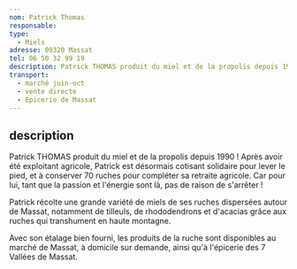 ```yaml
---
nom: Patrick Thomas
responsable:
type:
  - Miels
adresse: 09320 Massat
tel: 06 50 32 99 19
description: Patrick THOMAS produit du miel et de la propolis depuis 1990 ! 
transport:
  - marché juin-oct
  - vente directe
  - Epicerie de Massat
---
```


## description


Patrick THOMAS produit du miel et de la propolis depuis 1990 ! 
Après avoir été exploitant agricole, Patrick est désormais cotisant solidaire pour lever le pied, et à conserver 70 ruches pour compléter sa retraite agricole. 
Car pour lui, tant que la passion et l'énergie sont là, pas de raison de s'arrêter !
 
Patrick récolte une grande variété de miels de ses ruches dispersées autour de Massat, notamment de tilleuls, de rhododendrons et d'acacias grâce aux ruches qui transhument en haute montagne. 

Avec son étalage bien fourni, les produits de la ruche sont disponibles au marché de Massat, à domicile sur demande, ainsi qu'à l'épicerie des 7 Vallées de Massat. 
